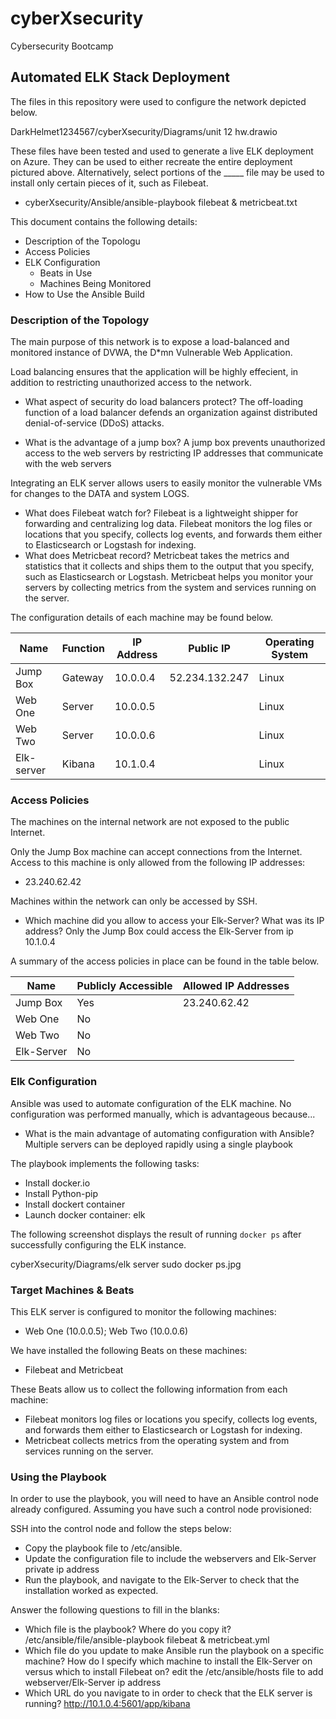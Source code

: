 # cyberXsecurity
Cybersecurity Bootcamp 
## Automated ELK Stack Deployment

The files in this repository were used to configure the network depicted below.

DarkHelmet1234567/cyberXsecurity/Diagrams/unit 12 hw.drawio

These files have been tested and used to generate a live ELK deployment on Azure. They can be used to either recreate the entire deployment pictured above. Alternatively, select portions of the _____ file may be used to install only certain pieces of it, such as Filebeat.

  - cyberXsecurity/Ansible/ansible-playbook filebeat & metricbeat.txt

This document contains the following details:
- Description of the Topologu
- Access Policies
- ELK Configuration
  - Beats in Use
  - Machines Being Monitored
- How to Use the Ansible Build


### Description of the Topology

The main purpose of this network is to expose a load-balanced and monitored instance of DVWA, the D*mn Vulnerable Web Application.

Load balancing ensures that the application will be highly effecient, in addition to restricting unauthorized access to the network.

- What aspect of security do load balancers protect? 
	The off-loading function of a load balancer defends an organization against distributed denial-of-service (DDoS) attacks.   

- What is the advantage of a jump box? 
	A jump box prevents unauthorized access to the web servers by restricting IP addresses that communicate with the web servers 

Integrating an ELK server allows users to easily monitor the vulnerable VMs for changes to the DATA and system LOGS.
- What does Filebeat watch for?
	Filebeat is a lightweight shipper for forwarding and centralizing log data. Filebeat monitors the log files or locations that you specify, collects log events, and forwards them either to Elasticsearch or Logstash for indexing.
- What does Metricbeat record?
	Metricbeat takes the metrics and statistics that it collects and ships them to the output that you specify, such as Elasticsearch or Logstash. Metricbeat helps you monitor your servers by collecting metrics from the system and services running on the server.

The configuration details of each machine may be found below.

| Name      | Function | IP Address |    Public IP   | Operating System |
|-----------|----------|------------|----------------|------------------|
| Jump Box  | Gateway  | 10.0.0.4   | 52.234.132.247 | Linux            |
| Web One   | Server   | 10.0.0.5   |                | Linux            |
| Web Two   | Server   | 10.0.0.6   |                | Linux            |
| Elk-server| Kibana   | 10.1.0.4   |                | Linux            |

### Access Policies

The machines on the internal network are not exposed to the public Internet. 

Only the Jump Box machine can accept connections from the Internet. Access to this machine is only allowed from the following IP addresses:
- 23.240.62.42

Machines within the network can only be accessed by SSH.
- Which machine did you allow to access your Elk-Server? What was its IP address?
	Only the Jump Box could access the Elk-Server from ip 10.1.0.4

A summary of the access policies in place can be found in the table below.

| Name       | Publicly Accessible | Allowed IP Addresses |
|------------|---------------------|----------------------|
| Jump Box   | Yes                 |  23.240.62.42        |
| Web One    | No                  |                      |
| Web Two    | No                  |                      |
| Elk-Server | No                  |                      |


### Elk Configuration

Ansible was used to automate configuration of the ELK machine. No configuration was performed manually, which is advantageous because...
- What is the main advantage of automating configuration with Ansible?
	Multiple servers can be deployed rapidly using a single playbook

The playbook implements the following tasks:
- Install docker.io
- Install Python-pip
- Install dockert container
- Launch docker container: elk

The following screenshot displays the result of running `docker ps` after successfully configuring the ELK instance.

cyberXsecurity/Diagrams/elk server sudo docker ps.jpg

### Target Machines & Beats
This ELK server is configured to monitor the following machines:
- Web One (10.0.0.5); Web Two (10.0.0.6) 

We have installed the following Beats on these machines:
- Filebeat and Metricbeat 

These Beats allow us to collect the following information from each machine:
- Filebeat monitors log files or locations you specify, collects log events, and forwards them either to Elasticsearch or Logstash for indexing.
- Metricbeat collects metrics from the operating system and from services running on the server.

### Using the Playbook
In order to use the playbook, you will need to have an Ansible control node already configured. Assuming you have such a control node provisioned: 

SSH into the control node and follow the steps below:
- Copy the playbook file to /etc/ansible.
- Update the configuration file to include the webservers and Elk-Server private ip address
- Run the playbook, and navigate to the Elk-Server to check that the installation worked as expected.

Answer the following questions to fill in the blanks:
- Which file is the playbook? Where do you copy it? 
	/etc/ansible/file/ansible-playbook filebeat & metricbeat.yml
- Which file do you update to make Ansible run the playbook on a specific machine? How do I specify which machine to install the Elk-Server on versus which to install Filebeat on?
	edit the /etc/ansible/hosts file to add webserver/Elk-Server ip address
- Which URL do you navigate to in order to check that the ELK server is running?
	http://10.1.0.4:5601/app/kibana


